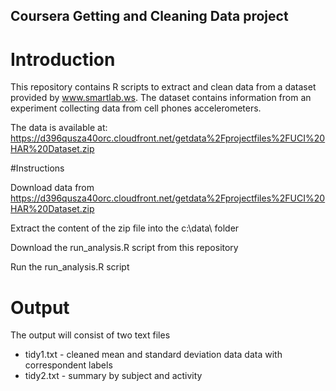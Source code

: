 ## Coursera Getting and Cleaning Data project

# Introduction

This repository contains R scripts to extract and clean data from a dataset provided by www.smartlab.ws. The dataset contains information from an experiment collecting data from cell phones accelerometers.

The data is available at:
https://d396qusza40orc.cloudfront.net/getdata%2Fprojectfiles%2FUCI%20HAR%20Dataset.zip
 
#Instructions

Download data from https://d396qusza40orc.cloudfront.net/getdata%2Fprojectfiles%2FUCI%20HAR%20Dataset.zip 

Extract the content of the zip file into the c:\data\ folder

Download the run_analysis.R script from this repository

Run the run_analysis.R script

# Output

The output will consist of two text files
  - tidy1.txt - cleaned mean and standard deviation data data with correspondent labels
  - tidy2.txt - summary by subject and activity
